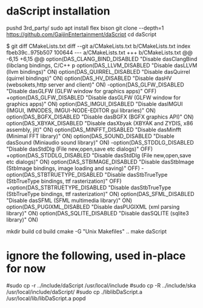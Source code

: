 # daScript installation

pushd 3rd_party/
sudo apt install flex bison
git clone --depth=1 https://github.com/GaijinEntertainment/daScript
cd daScript

$ git diff CMakeLists.txt
diff --git a/CMakeLists.txt b/CMakeLists.txt
index fbeb39c..975b507 100644
--- a/CMakeLists.txt
+++ b/CMakeLists.txt
@@ -6,15 +6,15 @@ option(DAS_CLANG_BIND_DISABLED "Disable dasClangBind (libclang bindings, C/C++ p
 option(DAS_LLVM_DISABLED "Disable dasLLVM (llvm bindings)" ON)
 option(DAS_QUIRREL_DISABLED "Disable dasQuirrel (quirrel bindings)" ON)
 option(DAS_HV_DISABLED "Disable dasHV (websokets,http server and client)" ON)
-option(DAS_GLFW_DISABLED "Disable dasGLFW (GLFW window for graphics apps)" OFF)
+option(DAS_GLFW_DISABLED "Disable dasGLFW (GLFW window for graphics apps)" ON)
 option(DAS_IMGUI_DISABLED "Disable dasIMGUI (IMGUI, IMNODES, IMGUI-NODE-EDITOR gui libraries)" ON)
 option(DAS_BGFX_DISABLED "Disable dasBGFX (BGFX graphics API)" ON)
 option(DAS_XBYAK_DISABLED "Disable dasXbyak (XBYAK and ZYDIS, x86 assembly, jit)" ON)
 option(DAS_MINFFT_DISABLED "Disable dasMinfft (Minimal FFT library)" ON)
 option(DAS_SOUND_DISABLED "Disable dasSound (Miniaudio sound library)" ON)
-option(DAS_STDDLG_DISABLED "Disable dasStdDlg (File new,open,save etc dialogs)" OFF)
+option(DAS_STDDLG_DISABLED "Disable dasStdDlg (File new,open,save etc dialogs)" ON)
 option(DAS_STBIMAGE_DISABLED "Disable dasStbImage (StbImage bindings, image loading and saving)" OFF)
-option(DAS_STBTRUETYPE_DISABLED "Disable dasStbTrueType (StbTrueType bindings, ttf rasterization)" OFF)
+option(DAS_STBTRUETYPE_DISABLED "Disable dasStbTrueType (StbTrueType bindings, ttf rasterization)" ON)
 option(DAS_SFML_DISABLED "Disable dasSFML (SFML multimedia library)" ON)
 option(DAS_PUGIXML_DISABLED "Disable dasPUGIXML (xml parsing library)" ON)
 option(DAS_SQLITE_DISABLED "Disable dasSQLITE (sqlite3 library)" ON)

mkdir build
cd build
cmake -G "Unix Makefiles" ..
make daScript
# ignore the following, used in-place for now
#sudo cp -r ../include/daScript /usr/local/include
#sudo cp -R ../include/ska /usr/local/include/daScript/
#sudo cp ./liblibDaScript.a /usr/local/lib/libDaScript.a
popd

